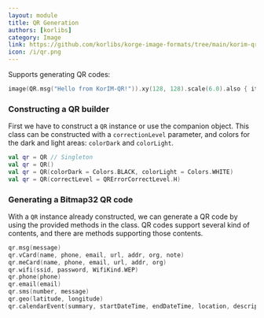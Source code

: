```yaml
---
layout: module
title: QR Generation
authors: [korlibs]
category: Image
link: https://github.com/korlibs/korge-image-formats/tree/main/korim-qr
icon: /i/qr.png
---
```


Supports generating QR codes:

```kotlin
image(QR.msg("Hello from KorIM-QR!")).xy(128, 128).scale(6.0).also { it.smoothing = false }//.filters(DropshadowFilter(0.0, 0.0, blurRadius = 12.0, shadowColor = Colors.BLACK))
```

### Constructing a QR builder

First we have to construct a `QR` instance or use the companion object. This class can be constructed with a `correctionLevel` parameter, and colors for the dark and light areas: `colorDark` and `colorLight`.

```kotlin
val qr = QR // Singleton
val qr = QR()
val qr = QR(colorDark = Colors.BLACK, colorLight = Colors.WHITE)
val qr = QR(correctLevel = QRErrorCorrectLevel.H)
```

### Generating a Bitmap32 QR code

With a `QR` instance already constructed, we can generate a QR code by using the provided methods in the class. QR codes support several kind of contents, and there are methods supporting those contents.

```kotlin
qr.msg(message)
qr.vCard(name, phone, email, url, addr, org, note)
qr.meCard(name, phone, email, url, addr, org)
qr.wifi(ssid, password, WifiKind.WEP)
qr.phone(phone)
qr.email(email)
qr.sms(number, message)
qr.geo(latitude, longitude)
qr.calendarEvent(summary, startDateTime, endDateTime, location, description)
```
